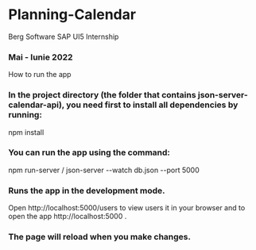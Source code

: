 # Planning-Calendar 
Berg Software SAP UI5 Internship 
### Mai - Iunie 2022
How to run the app
### In the project directory (the folder that contains json-server-calendar-api), you need first to install all dependencies by running:

npm install
### You can run the app using the command:

npm run-server
     /
json-server --watch db.json --port 5000

### Runs the app in the development mode.
Open http://localhost:5000/users to view users it in your browser and to open the app http://localhost:5000 .

### The page will reload when you make changes.

